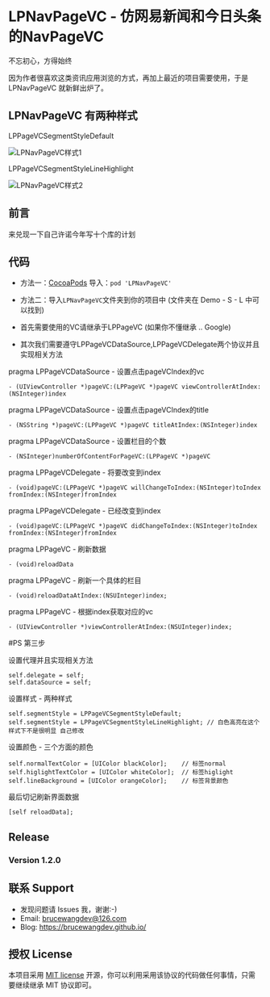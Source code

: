 # LPNavPageVC - 仿网易新闻和今日头条的NavPageVC

不忘初心，方得始终 

因为作者很喜欢这类资讯应用浏览的方式，再加上最近的项目需要使用，于是 LPNavPageVC 就新鲜出炉了。

## LPNavPageVC 有两种样式 

LPPageVCSegmentStyleDefault

![LPNavPageVC样式1](https://github.com/EizoiOS/LPNavPageVCTest/blob/master/LPNavPageVCStyleDefault.gif)

LPPageVCSegmentStyleLineHighlight

![LPNavPageVC样式2](https://github.com/EizoiOS/LPNavPageVCTest/blob/master/LPNavPageVCStyleLineHighlight.gif)


## 前言 

来兑现一下自己许诺今年写十个库的计划 


## 代码 

- 方法一：[CocoaPods](https://cocoapods.org/) 导入：`pod 'LPNavPageVC'`

- 方法二：导入`LPNavPageVC`文件夹到你的项目中 (文件夹在 Demo - S - L 中可以找到)

* 首先需要使用的VC请继承于LPPageVC (如果你不懂继承 .. Google)

* 其次我们需要遵守LPPageVCDataSource,LPPageVCDelegate两个协议并且实现相关方法

pragma LPPageVCDataSource - 设置点击pageVCIndex的vc
  ```
  - (UIViewController *)pageVC:(LPPageVC *)pageVC viewControllerAtIndex:(NSInteger)index
  ```

pragma LPPageVCDataSource - 设置点击pageVCIndex的title
  ```   
  - (NSString *)pageVC:(LPPageVC *)pageVC titleAtIndex:(NSInteger)index
  ```

pragma LPPageVCDataSource - 设置栏目的个数
  ```
  - (NSInteger)numberOfContentForPageVC:(LPPageVC *)pageVC
  ```

pragma LPPageVCDelegate - 将要改变到index
  ```
  - (void)pageVC:(LPPageVC *)pageVC willChangeToIndex:(NSInteger)toIndex fromIndex:(NSInteger)fromIndex
  ```

pragma LPPageVCDelegate - 已经改变到index
  ```
  - (void)pageVC:(LPPageVC *)pageVC didChangeToIndex:(NSInteger)toIndex fromIndex:(NSInteger)fromIndex
  ```

pragma LPPageVC - 刷新数据
  ```
  - (void)reloadData
  ```

pragma LPPageVC - 刷新一个具体的栏目
  ```
  - (void)reloadDataAtIndex:(NSUInteger)index;
  ```

pragma LPPageVC - 根据index获取对应的vc
  ```
  - (UIViewController *)viewControllerAtIndex:(NSUInteger)index;
  ```

#PS 第三步

设置代理并且实现相关方法
  ```  
  self.delegate = self;
  self.dataSource = self;
  ```

设置样式 - 两种样式 
   ```
   self.segmentStyle = LPPageVCSegmentStyleDefault;
   self.segmentStyle = LPPageVCSegmentStyleLineHighlight; // 白色高亮在这个样式下不是很明显 自己修改
   ```

设置颜色 - 三个方面的颜色
   ```
   self.normalTextColor = [UIColor blackColor];    // 标签normal
   self.higlightTextColor = [UIColor whiteColor];  // 标签higlight
   self.lineBackground = [UIColor orangeColor];    // 标签背景颜色
   ```

最后切记刷新界面数据
   ```
   [self reloadData];
   ```
    

## Release
### Version 1.2.0 


## 联系 Support

* 发现问题请 Issues 我，谢谢:-)
* Email: brucewangdev@126.com
* Blog: https://brucewangdev.github.io/

## 授权 License

本项目采用 [MIT license](http://opensource.org/licenses/MIT) 开源，你可以利用采用该协议的代码做任何事情，只需要继续继承 MIT 协议即可。